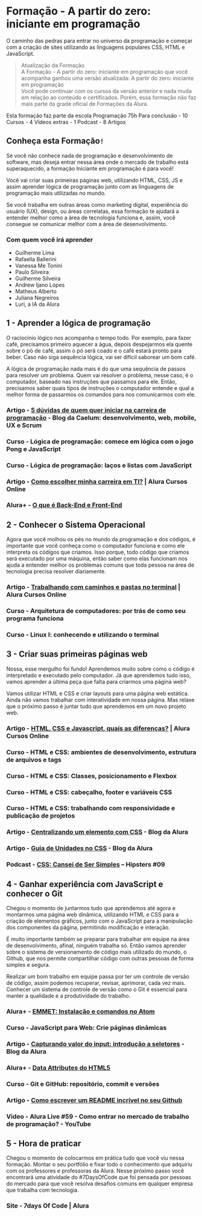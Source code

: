 # Formação - A partir do zero: iniciante em programação

O caminho das pedras para entrar no universo da programação e começar com a criação de sites utilizando as linguagens populares CSS, HTML e JavaScript.

> Atualização da Formação  
> A Formação - A partir do zero: iniciante em programação que você acompanha ganhou uma versão atualizada: A partir do zero: iniciante em programação  
> Você pode continuar com os cursos da versão anterior e nada muda em relação ao conteúdo e certificados.
> Porém, essa formação não faz mais parte da grade oficial de Formações da Alura.

Esta formação faz parte da escola Programação
75h Para conclusão - 10 Cursos - 4 Vídeos extras - 1 Podcast - 8 Artigos

## Conheça esta Formação`!`

Se você não conhece nada de programação e desenvolvimento de software, mas deseja entrar nessa área onde o mercado de trabalho está superaquecido, a formação Iniciante em programação é para você!

Você vai criar suas primeiras páginas web, utilizando HTML, CSS, JS e assim aprender lógica de programação junto com as linguagens de programação mais utilizadas no mundo.

Se você trabalha em outras áreas como marketing digital, experiência do usuário (UX), design, ou áreas correlatas, essa formação te ajudará a entender melhor como a área de tecnologia funciona e, assim, você consegue se comunicar melhor com a área de desenvolvimento.

### Com quem você irá aprender

- Guilherme Lima
- Rafaella Ballerini
- Vanessa Me Tonini
- Paulo Silveira
- Guilherme Silveira
- Andrew Ijano Lopes
- Matheus Alberto
- Juliana Negreiros
- Luri, a IA da Alura

## 1 - Aprender a lógica de programação

O raciocínio lógico nos acompanha o tempo todo. Por exemplo, para fazer café, precisamos primeiro aquecer a água, depois despejarmos ela quente sobre o pó de café, assim o pó será coado e o café estará pronto para beber. Caso não siga sequência lógica, vai ser difícil saborear um bom café.

A lógica de programação nada mais é do que uma sequência de passos para resolver um problema. Quem vai resolver o problema, nesse caso, é o computador, baseado nas instruções que passamos para ele. Então, precisamos saber quais tipos de instruções o computador entende e qual a melhor forma de passarmos os comandos para nos comunicarmos com ele.

### Artigo - [5 dúvidas de quem quer iniciar na carreira de programação](https://www.alura.com.br/artigos/5-duvidas-de-quem-quer-iniciar-na-carreira-de-programacao) - Blog da Caelum: desenvolvimento, web, mobile, UX e Scrum

### Curso - Lógica de programação: comece em lógica com o jogo Pong e JavaScript

### Curso - Lógica de programação: laços e listas com JavaScript

### Artigo - [Como escolher minha carreira em TI?](https://www.alura.com.br/artigos/como-escolher-minha-carreira-em-ti) | Alura Cursos Online

### Alura+ - [O que é Back-End e Front-End](https://cursos.alura.com.br/extra/alura-mais/o-que-e-back-end-e-front-end-c9076)

## 2 - Conhecer o Sistema Operacional

Agora que você molhou os pés no mundo da programação e dos códigos, é importante que você conheça como o computador funciona e como ele interpreta os códigos que criamos. Isso porque, todo código que criamos será executado por uma máquina, então saber como elas funcionam nos ajuda a entender melhor os problemas comuns que toda pessoa na área de tecnologia precisa resolver diariamente.

### Artigo - [Trabalhando com caminhos e pastas no terminal](https://www.alura.com.br/artigos/trabalhando-com-caminhos-e-pastas-no-terminal) | Alura Cursos Online

### Curso - Arquitetura de computadores: por trás de como seu programa funciona

### Curso - Linux I: conhecendo e utilizando o terminal

## 3 - Criar suas primeiras páginas web

Nossa, esse mergulho foi fundo! Aprendemos muito sobre como o código é interpretado e executado pelo computador. Já que aprendemos tudo isso, vamos aprender a última peça que falta para criarmos uma página web?

Vamos utilizar HTML e CSS e criar layouts para uma página web estática. Ainda não vamos trabalhar com interatividade em nossa página. Mas relaxe que o próximo passo é juntar tudo que aprendemos em um novo projeto web.

### Artigo - [HTML, CSS e Javascript, quais as diferenças?](https://www.alura.com.br/artigos/html-css-e-js-definicoes) | Alura Cursos Online

### Curso - HTML e CSS: ambientes de desenvolvimento, estrutura de arquivos e tags

### Curso - HTML e CSS: Classes, posicionamento e Flexbox

### Curso - HTML e CSS: cabeçalho, footer e variáveis CSS

### Curso - HTML e CSS: trabalhando com responsividade e publicação de projetos

### Artigo - [Centralizando um elemento com CSS](https://www.alura.com.br/artigos/centralizando-elementos-com-css) - Blog da Alura

### Artigo - [Guia de Unidades no CSS](https://www.alura.com.br/artigos/guia-de-unidades-no-css) - Blog da Alura

### Podcast - [CSS: Cansei de Ser Simples](https://cursos.alura.com.br/extra/hipsterstech/css-cansei-de-ser-simples-hipsters-09-a577) – Hipsters #09

## 4 - Ganhar experiência com JavaScript e conhecer o Git

Chegou o momento de juntarmos tudo que aprendemos até agora e montarmos uma página web dinâmica, utilizando HTML e CSS para a criação de elementos gráficos, junto com o JavaScript para a manipulação dos componentes da página, permitindo modificação e interação.

É muito importante também se preparar para trabalhar em equipe na área de desenvolvimento, afinal, ninguém trabalha só. Então vamos aprender sobre o sistema de versionamento de código mais utilizado do mundo, o Github, que nos permite compartilhar código com outras pessoas de forma simples e segura.

Realizar um bom trabalho em equipe passa por ter um controle de versão de código, assim podemos recuperar, revisar, aprimorar, cada vez mais. Conhecer um sistema de controle de versão como o Git é essencial para manter a qualidade e a produtividade do trabalho.

### Alura+ - [EMMET: Instalação e comandos no Atom](https://cursos.alura.com.br/extra/alura-mais/emmet-instalacao-e-comandos-no-atom-c311)

### Curso - JavaScript para Web: Crie páginas dinâmicas

### Artigo - [Capturando valor do input: introdução a seletores](https://www.alura.com.br/artigos/capturando-valor-do-input-introducao-a-seletores) - Blog da Alura

### Alura+ - [Data Attributes do HTML5](https://cursos.alura.com.br/extra/alura-mais/data-attributes-do-html5-c109)

### Curso - Git e GitHub: repositório, commit e versões

### Artigo - [Como escrever um README incrível no seu Github](https://www.alura.com.br/artigos/escrever-bom-readme)

### Video - Alura Live #59 - Como entrar no mercado de trabalho de programação? - YouTube

## 5 - Hora de praticar

Chegou o momento de colocarmos em prática tudo que você viu nessa formação. Montar o seu portfólio e fixar todo o conhecimento que adquiriu com os professores e professoras da Alura. Nesse próximo passo você encontrará uma atividade do #7DaysOfCode que foi pensada por pessoas do mercado para que você resolva desafios comuns em qualquer empresa que trabalha com tecnologia.

### Site - 7days Of Code | Alura
